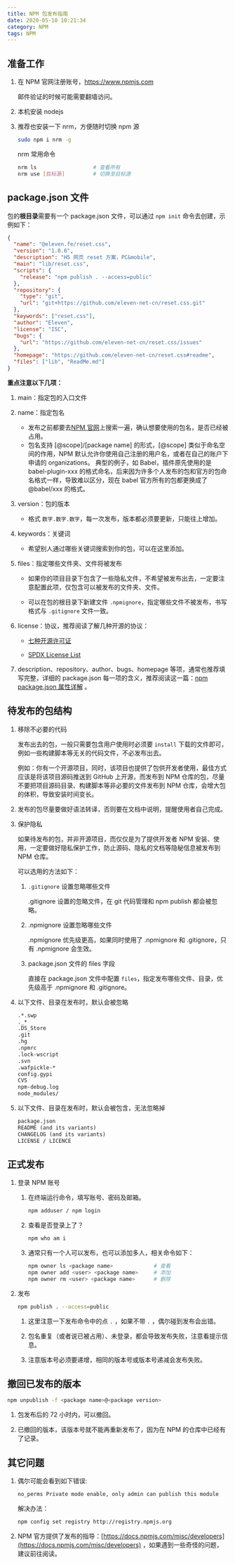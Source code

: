 ```yaml
---
title: NPM 包发布指南
date: 2020-05-10 10:21:34
category: NPM
tags: NPM
---
```


## 准备工作

1. 在 NPM 官网注册账号，https://www.npmjs.com

   邮件验证的时候可能需要翻墙访问。

2. 本机安装 nodejs
3. 推荐也安装一下 nrm，方便随时切换 npm 源

   ```sh
   sudo npm i nrm -g
   ```

   nrm 常用命令

   ```sh
   nrm ls                  # 查看所有
   nrm use [目标源]         # 切换至目标源
   ```

## package.json 文件

包的**根目录**需要有一个 package.json 文件，可以通过 `npm init` 命令去创建，示例如下：

```json
{
  "name": "@eleven.fe/reset.css",
  "version": "1.0.6",
  "description": "H5 网页 reset 方案，PC&mobile",
  "main": "lib/reset.css",
  "scripts": {
    "release": "npm publish . --access=public"
  },
  "repository": {
    "type": "git",
    "url": "git+https://github.com/eleven-net-cn/reset.css.git"
  },
  "keywords": ["reset.css"],
  "author": "Eleven",
  "license": "ISC",
  "bugs": {
    "url": "https://github.com/eleven-net-cn/reset.css/issues"
  },
  "homepage": "https://github.com/eleven-net-cn/reset.css#readme",
  "files": ["lib", "ReadMe.md"]
}
```

**重点注意以下几项：**

1. main：指定包的入口文件
2. name：指定包名

   - 发布之前都要去[NPM 官网](https://www.npmjs.com)上搜索一遍，确认想要使用的包名，是否已经被占用。
   - 包名支持 [@scope]/[package name] 的形式，[@scope] 类似于命名空间的作用，NPM 默认允许你使用自己注册的用户名，或者在自己的账户下申请的 organizations。
     典型的例子，如 Babel，插件原先使用的是 babel-plugin-xxx 的格式命名，后来因为许多个人发布的包和官方的包命名格式一样，导致难以区分，现在 babel 官方所有的包都更换成了 @babel/xxx 的格式。

3. version：包的版本

   - 格式 `数字.数字.数字`，每一次发布，版本都必须要更新，只能往上增加。

4. keywords：关键词

   - 希望别人通过哪些关键词搜索到你的包，可以在这里添加。

5. files：指定哪些文件夹、文件将被发布

   - 如果你的项目目录下包含了一些隐私文件，不希望被发布出去，一定要注意配置此项，仅包含可以被发布的文件夹、文件。

   - 可以在包的根目录下新建文件 `.npmignore`，指定哪些文件不被发布，书写格式与 `.gitignore` 文件一致。

6. license：协议，推荐阅读了解几种开源的协议：

   - [七种开源许可证](https://www.jianshu.com/p/86251523e898)

   - [SPDX License List](https://spdx.org/licenses/)

7. description、repository、author、bugs、homepage 等项，通常也推荐填写完整，详细的 package.json 每一项的含义，推荐阅读这一篇：[npm package.json 属性详解](https://blog.csdn.net/zhengxiuchen86/article/details/81285030) 。

## 待发布的包结构

1. 移除不必要的代码

   发布出去的包，一般只需要包含用户使用时必须要 `install` 下载的文件即可，例如一些构建脚本等无关的代码文件，不必发布出去。

   例如：你有一个开源项目，同时，该项目也提供了包供开发者使用，最佳方式应该是将该项目源码推送到 GitHub 上开源，而发布到 NPM 仓库的包，尽量不要把项目源码目录、构建脚本等非必要的文件发布到 NPM 仓库，会增大包的体积，导致安装时间变长。

2. 发布的包尽量要做好语法转译，否则要在文档中说明，提醒使用者自己完成。

3. 保护隐私

   如果待发布的包，并非开源项目，而仅仅是为了提供开发者 NPM 安装、使用，一定要做好隐私保护工作，防止源码、隐私的文档等隐秘信息被发布到 NPM 仓库。

   可以选用的方法如下：

   1. `.gitignore` 设置忽略哪些文件

      .gitignore 设置的忽略文件，在 git 代码管理和 npm publish 都会被忽略。

   2. .npmignore 设置忽略哪些文件

      .npmignore 优先级更高，如果同时使用了 .npmignore 和 .gitignore，只有 .npmignore 会生效。

   3. package.json 文件的 files 字段

      直接在 package.json 文件中配置 `files`，指定发布哪些文件、目录，优先级高于 .npmignore 和 .gitignore。

4. 以下文件、目录在发布时，默认会被忽略

   ```txt
   .*.swp
   ._*
   .DS_Store
   .git
   .hg
   .npmrc
   .lock-wscript
   .svn
   .wafpickle-*
   config.gypi
   CVS
   npm-debug.log
   node_modules/
   ```

5. 以下文件、目录在发布时，默认会被包含，无法忽略掉

   ```txt
   package.json
   README (and its variants)
   CHANGELOG (and its variants)
   LICENSE / LICENCE
   ```

## 正式发布

1. 登录 NPM 账号

   1. 在终端运行命令，填写账号、密码及邮箱。

      ```sh
      npm adduser / npm login
      ```

   2. 查看是否登录上了？

      ```sh
      npm who am i
      ```

   3. 通常只有一个人可以发布，也可以添加多人，相关命令如下：

      ```sh
      npm owner ls <package name>             # 查看
      npm owner add <user> <package name>     # 添加
      npm owner rm <user> <package name>      # 删除
      ```

2. 发布

   ```sh
   npm publish . --access=public
   ```

   1. 这里注意一下发布命令中的点 `.` ，如果不带 `.` ，偶尔碰到发布会出错。

   2. 包名重复（或者说已被占用）、未登录，都会导致发布失败，注意看提示信息。

   3. 注意版本号必须要递增，相同的版本号或版本号递减会发布失败。

## 撤回已发布的版本

```sh
npm unpublish -f <package name>@<package version>
```

1.  包发布后的 72 小时内，可以撤回。

2.  已撤回的版本，该版本号就不能再重新发布了，因为在 NPM 的仓库中已经有了记录。

## 其它问题

1.  偶尔可能会看到如下错误:

    ```sh
    no_perms Private mode enable, only admin can publish this module
    ```

    解决办法：

    ```sh
    npm config set registry http://registry.npmjs.org
    ```

2.  NPM 官方提供了发布的指导：[https://docs.npmjs.com/misc/developers](https://docs.npmjs.com/misc/developers) ，如果遇到一些奇怪的问题，建议前往阅读。
